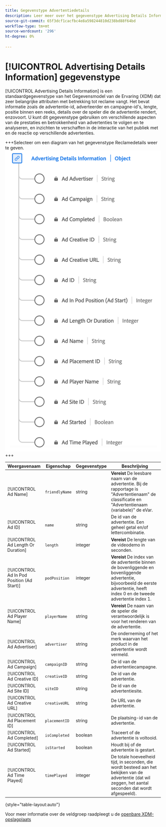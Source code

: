```yaml
---
title: Gegevenstype Advertentiedetails
description: Leer meer over het gegevenstype Advertising Details Information Experience Data Model (XDM).
source-git-commit: 65f3dcf1cacfbc4e8a598244810d238bd88f64bd
workflow-type: tm+mt
source-wordcount: '296'
ht-degree: 0%

---
```


# [!UICONTROL Advertising Details Information] gegevenstype

[!UICONTROL Advertising Details Information] is een standaardgegevenstype van het Gegevensmodel van de Ervaring (XDM) dat zeer belangrijke attributen met betrekking tot reclame vangt. Het bevat informatie zoals de advertentie-id, adverteerder en campagne-id&#39;s, lengte, positie binnen een reeks, details over de speler die de advertentie rendert, enzovoort. U kunt dit gegevenstype gebruiken om verschillende aspecten van de prestaties en betrokkenheid van advertenties te volgen en te analyseren, en inzichten te verschaffen in de interactie van het publiek met en de reactie op verschillende advertenties.

+++Selecteer om een diagram van het gegevenstype Reclamedetails weer te geven.
![Een diagram van het gegevenstype Reclamedetails.](../images/data-types/advertising-details-information.png)
+++

| Weergavenaam | Eigenschap | Gegevenstype | Beschrijving |
|----------------------------|-----------------|-----------|-----------------------------------------------------------------------------------------------|
| [!UICONTROL Ad Name] | `friendlyName` | string | **Vereist** De leesbare naam van de advertentie. Bij de rapportage is &quot;Advertentienaam&quot; de classificatie en &quot;Advertentienaam (variabele)&quot; de eVar. |
| [!UICONTROL Ad ID] | `name` | string | De id van de advertentie. Een geheel getal en/of lettercombinatie. |
| [!UICONTROL Ad Length Or Duration] | `length` | integer | **Vereist** De lengte van de videodemo in seconden. |
| [!UICONTROL Ad In Pod Position (Ad Start)] | `podPosition` | integer | **Vereist** De index van de advertentie binnen de bovenliggende en bovenliggende advertentie, bijvoorbeeld de eerste advertentie, heeft index 0 en de tweede advertentie index 1. |
| [!UICONTROL Ad Player Name] | `playerName` | string | **Vereist** De naam van de speler die verantwoordelijk is voor het renderen van de advertentie. |
| [!UICONTROL Ad Advertiser] | `advertiser` | string | De onderneming of het merk waarvan het product in de advertentie wordt vermeld. |
| [!UICONTROL Ad Campaign] | `campaignID` | string | De id van de advertentiecampagne. |
| [!UICONTROL Ad Creative ID] | `creativeID` | string | De id van de advertentie. |
| [!UICONTROL Ad Site ID] | `siteID` | string | De id van de advertentiesite. |
| [!UICONTROL Ad Creative URL] | `creativeURL` | string | De URL van de advertentie. |
| [!UICONTROL Ad Placement ID] | `placementID` | string | De plaatsing-id van de advertentie. |
| [!UICONTROL Ad Completed] | `isCompleted` | boolean | Traceert of de advertentie is voltooid. |
| [!UICONTROL Ad Started] | `isStarted` | boolean | Houdt bij of de advertentie is gestart. |
| [!UICONTROL Ad Time Played] | `timePlayed` | integer | De totale hoeveelheid tijd, in seconden, die wordt besteed aan het bekijken van de advertentie (dat wil zeggen, het aantal seconden dat wordt afgespeeld). |

{style="table-layout:auto"}

Voor meer informatie over de veldgroep raadpleegt u de [openbare XDM-opslagplaats](https://github.com/adobe/xdm/blob/master/components/datatypes/advertisingdetails.schema.json)
